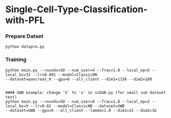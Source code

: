 # Single-Cell-Type-Classification-with-PFL

### Prepare Datset

```
python datapre.py
```

### Training 
```
python main.py --rounds=50 --num_user=4 --frac=1.0 --local_ep=5 --local_bs=32 --lr=0.001 --model=ClassicNN 
--dataset=pancreas_0 --gpu=0 --all_client --dim1=1136 --dim2=100
    
```

```
#### UWB example: change 'X' to 'x' in scDGN.py (for small sub dataset test)
python main.py --rounds=50 --num_user=8 --frac=1.0 --local_ep=2 --local_bs=5 --lr=0.01 --model=ClassicNN --dataset=UWB
--dataset=UWB --gpu=0 --all_client --lamda=1.0 --dim1=32 --dim2=16
```

